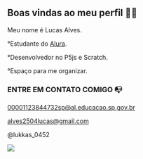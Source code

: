 ## Boas vindas ao meu perfil 💙💫

Meu nome é Lucas Alves.

°Estudante do [Alura](https://wwww.alura.com.br).

°Desenvolvedor no P5js e Scratch.

°Espaço para me organizar.

### ENTRE EM CONTATO COMIGO 📭
00001123844732sp@al.educacao.sp.gov.br 

alves2504lucas@gmail.com

@lukkas_0452

![](https://media.tenor.com/2sSwKrg7HvoAAAAM/thanks-awesome.gif)
